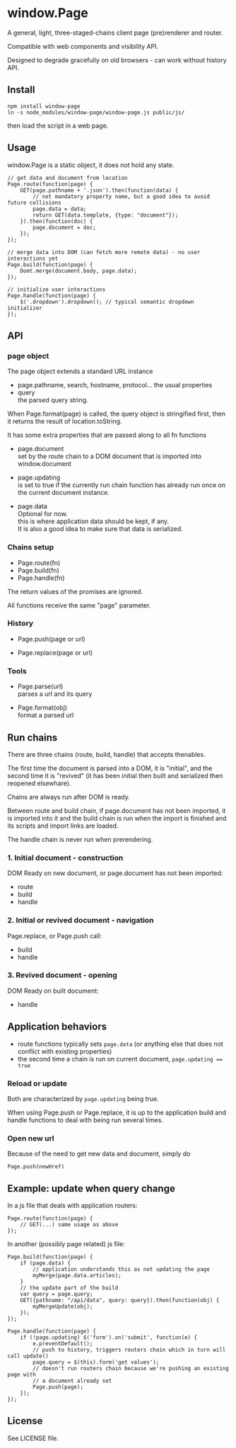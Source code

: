 window.Page
===========

A general, light, three-staged-chains client page (pre)renderer and router.

Compatible with web components and visibility API.

Designed to degrade gracefully on old browsers - can work without history API.


Install
-------

```
npm install window-page
ln -s node_modules/window-page/window-page.js public/js/
```
then load the script in a web page.


Usage
-----

window.Page is a static object, it does not hold any state.

```
// get data and document from location
Page.route(function(page) {
	GET(page.pathname + '.json').then(function(data) {
		// not mandatory property name, but a good idea to avoid future collisions
		page.data = data;
		return GET(data.template, {type: "document"});
	}).then(function(doc) {
		page.document = doc;
	});
});

// merge data into DOM (can fetch more remote data) - no user interactions yet
Page.build(function(page) {
	Domt.merge(document.body, page.data);
});

// initialize user interactions
Page.handle(function(page) {
	$('.dropdown').dropdown(); // typical semantic dropdown initializer
});
```


API
---

### page object

The page object extends a standard URL instance

* page.pathname, search, hostname, protocol...
  the usual properties
* query  
  the parsed query string.

When Page.format(page) is called, the query object is stringified first, then
it returns the result of location.toString.

It has some extra properties that are passed along to all fn functions

* page.document  
  set by the route chain to a DOM document that is imported into window.document

* page.updating  
  is set to true if the currently run chain function has already run once on
  the current document instance.

* page.data  
  Optional for now.  
  this is where application data should be kept, if any.  
  It is also a good idea to make sure that data is serialized.


### Chains setup

* Page.route(fn)
* Page.build(fn)
* Page.handle(fn)

The return values of the promises are ignored.

All functions receive the same "page" parameter.


### History

* Page.push(page or url)

* Page.replace(page or url)


### Tools

* Page.parse(url)  
  parses a url and its query

* Page.format(obj)  
  format a parsed url


Run chains
----------

There are three chains (route, build, handle) that accepts thenables.

The first time the document is parsed into a DOM, it is "initial", and the
second time it is "revived" (it has been initial then built and serialized then
reopened elsewhare).

Chains are always run after DOM is ready.

Between route and build chain, if page.document has not been imported,
it is imported into it and the build chain is run when the import is finished
and its scripts and import links are loaded.

The handle chain is never run when prerendering.

### 1. Initial document - construction

DOM Ready on new document, or page.document has not been imported:
- route
- build
- handle

### 2. Initial or revived document - navigation

Page.replace, or Page.push call:
- build
- handle

### 3. Revived document - opening

DOM Ready on built document:
- handle


Application behaviors
---------------------

- route functions typically sets `page.data` (or anything else that does not
conflict with existing properties)
- the second time a chain is run on current document, `page.updating == true`

### Reload or update

Both are characterized by `page.updating` being true.

When using Page.push or Page.replace, it is up to the application build and
handle functions to deal with being run several times.


### Open new url

Because of the need to get new data and document, simply do
```
Page.push(newHref)
```


Example: update when query change
---------------------------------

In a js file that deals with application routers:

```
Page.route(function(page) {
	// GET(...) same usage as above
});
```

In another (possibly page related) js file:
```
Page.build(function(page) {
	if (page.data) {
		// application understands this as not updating the page
		myMerge(page.data.articles);
	}
	// the update part of the build
	var query = page.query;
	GET({pathname: "/api/data", query: query}).then(function(obj) {
		myMergeUpdate(obj);
	});
});

Page.handle(function(page) {
	if (!page.updating) $('form').on('submit', function(e) {
		e.preventDefault();
		// push to history, triggers routers chain which in turn will call update()
		page.query = $(this).form('get values');
		// doesn't run routers chain because we're pushing an existing page with
		// a document already set
		Page.push(page);
	});
});
```


License
-------

See LICENSE file.

